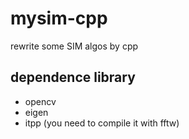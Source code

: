 # mysim-cpp

rewrite some SIM algos by cpp

## dependence library
* opencv
* eigen
* itpp (you need to compile it with fftw)